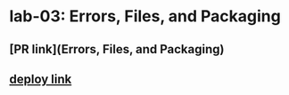 # lab-03: Errors, Files, and Packaging

## [PR link](Errors, Files, and Packaging)

## [deploy link]()
